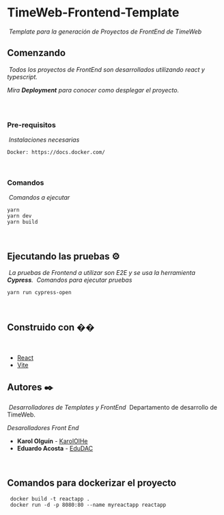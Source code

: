 # TimeWeb-Frontend-Template
​
_Template para la generación de Proyectos de FrontEnd de TimeWeb_
​
## Comenzando
​
_Todos los proyectos de FrontEnd son desarrollados utilizando react y typescript._

_Mira **Deployment** para conocer como desplegar el proyecto._
​
​
###
​
### Pre-requisitos 
​
_Instalaciones necesarias_
​
```
Docker: https://docs.docker.com/
```
​
### Comandos
​
_Comandos a ejecutar_
​​
```
yarn
yarn dev
yarn build
```

​
## Ejecutando las pruebas ⚙️
​
_La pruebas de Frontend a utilizar son E2E y se usa la herramienta **Cypress**._
​
​_Comandos para ejecutar pruebas_ 

```
yarn run cypress-open
```

​
## Construido con ��️

​
* [React](https://es.reactjs.org/docs/getting-started.html)
* [Vite](https://vitejs.dev/guide/)
​
​
## Autores ✒️
​
_Desarrolladores de Templates y FrontEnd_
​
Departamento de desarrollo de TimeWeb. 

_Desarolladores Front End_
* **Karol Olguín** - [KarolOlHe](https://github.com/KarolOlHe)
* **Eduardo Acosta** - [EduDAC](https://github.com/EduDAC)
​
 
​
## Comandos para dockerizar el proyecto 
 
 ```
  docker build -t reactapp .
  docker run -d -p 8080:80 --name myreactapp reactapp
 ``` 